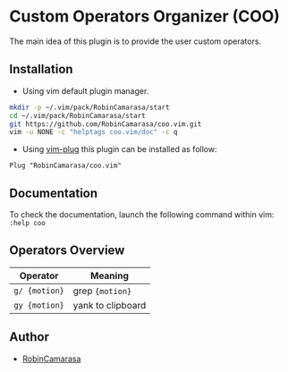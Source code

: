 # Custom Operators Organizer (COO)


The main idea of this plugin is to provide the user custom operators.

## Installation

- Using vim default plugin manager.

```bash
mkdir -p ~/.vim/pack/RobinCamarasa/start
cd ~/.vim/pack/RobinCamarasa/start
git https://github.com/RobinCamarasa/coo.vim.git
vim -u NONE -c "helptags coo.vim/doc" -c q
```

- Using [vim-plug](https://github.com/junegunn/vim-plug) this plugin can be installed as follow:

```vimscript
Plug "RobinCamarasa/coo.vim"
```

## Documentation

To check the documentation, launch the following command within vim: `:help coo`

## Operators Overview

|Operator|Meaning|
|---|---|
|`g/ {motion}`|grep `{motion}`|
|`gy {motion}`|yank to clipboard|

## Author

- [RobinCamarasa](https://github.com/RobinCamarasa)
